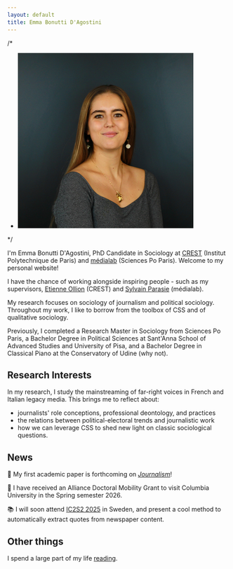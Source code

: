 ```yaml
---
layout: default
title: Emma Bonutti D'Agostini
---
```


/*
 * <img class="profile-picture" src="BONUTTI_Emma.jpg">
 */

I'm Emma Bonutti D'Agostini, PhD Candidate in Sociology at [CREST](https://crest.science) (Institut Polytechnique de Paris) and [médialab](https://medialab.sciencespo.fr) (Sciences Po Paris). Welcome to my personal website!

I have the chance of working alongside inspiring people - such as my supervisors, [Etienne Ollion](https://ollion.cnrs.fr) (CREST) and [Sylvain Parasie](https://sylvainparasie.org) (médialab).

My research focuses on sociology of journalism and political sociology. Throughout my work, I like to borrow from the toolbox of CSS and of qualitative sociology. 

Previously, I completed a Research Master in Sociology from Sciences Po Paris, a Bachelor Degree in Political Sciences at Sant'Anna School of Advanced Studies and University of Pisa, and a Bachelor Degree in Classical Piano at the Conservatory of Udine (why not).

## Research Interests

In my research, I study the mainstreaming of far-right voices in French and Italian legacy media. This brings me to reflect about:
* journalists' role conceptions, professional deontology, and practices
* the relations between political-electoral trends and journalistic work
* how we can leverage CSS to shed new light on classic sociological questions.

## News

🌟 My first academic paper is forthcoming on *[Journalism](https://journals.sagepub.com/home/jou)*!

🌆 I have received an Alliance Doctoral Mobility Grant to visit Columbia University in the Spring semester 2026.

📚 I will soon attend [IC2S2 2025](https://www.ic2s2-2025.org) in Sweden, and present a cool method to automatically extract quotes from newspaper content.


## Other things

I spend a large part of my life [reading](https://www.goodreads.com/user/show/159351686-emma-bonutti).
